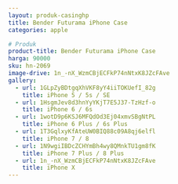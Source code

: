 ```yaml
---
layout: produk-casinghp
title: Bender Futurama iPhone Case
categories: apple

# Produk
product-title: Bender Futurama iPhone Case
harga: 90000
sku: hn-2069
image-drive: 1n_-nX_WzmCBjECFkP74nNtxK8JZcFAve
gallery:
  - url: 1GLpZyBDtgqXhVKF8yY4iiTOKUefI_82g
    title: iPhone 5 / 5s / SE
  - url: 1HsgmJev8d3hnYyYKjT7E5J37-TzHzf-o
    title: iPhone 6 / 6s
  - url: 1wotD9p6KSJ6MFQdOd3Ej04xmvSBgNtPL
    title: iPhone 6 Plus / 6s Plus
  - url: 1T3GqlxyKfAteUW0BIQ88c09A8qj6elfl
    title: iPhone 7 / 8
  - url: 1N9wgiIBDcZCHYmBh4wy8QMnkTU1gm8fK
    title: iPhone 7 Plus / 8 Plus
  - url: 1n_-nX_WzmCBjECFkP74nNtxK8JZcFAve
    title: iPhone X
---
```

